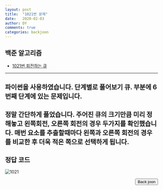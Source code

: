 ```yaml
---
layout: post
title:  "1021번 문제"
date:   2020-02-03
author: DY
comments: true
categories: backjoon
---
```



백준 알고리즘
---
* [1021번 회전하는 큐](https://www.acmicpc.net/problem/1021)
---
파이썬을 사용하였습니다.
단계별로 풀어보기 큐. 부분에 6번째  단계에 있는 문제입니다.
---     
정말 간단하게 풀었습니다.
주어진 큐의 크기만큼 미리 정해놓고 왼쪽회전, 오른쪽 회전의 경우 두가지를 확인했습니다.
매번 요소를 추출할때마다 왼쪽과 오른쪽 회전의 경우를 비교한 후 더욱 적은 쪽으로 선택하게 됩니다.
---
        
## 정답 코드
![1021](https://user-images.githubusercontent.com/37605781/79859991-dec2be00-840c-11ea-9f06-86f02fdc16bf.png)

<div style="float: right;">
  <button onclick="location.href='https://www.acmicpc.net/' ">Back joon</button>
</div>


